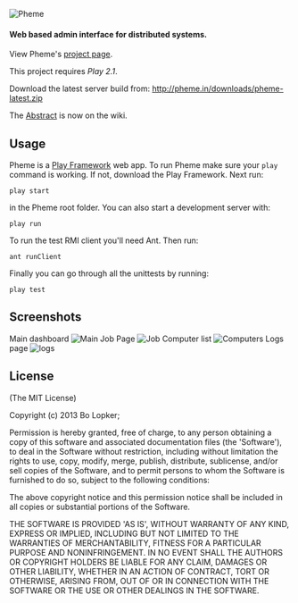 ![Pheme](https://raw.github.com/blopker/Pheme/master/logo.png)

#### Web based admin interface for distributed systems.

View Pheme's [project page](http://blopker.github.com/Pheme/).

This project requires *Play 2.1*.

Download the latest server build from: <http://pheme.in/downloads/pheme-latest.zip>

The [Abstract](https://github.com/blopker/Pheme/wiki/Abstract) is now on the wiki.

## Usage
Pheme is a [Play Framework](http://www.playframework.org) web app. To run Pheme make sure your `play` command is working. If not, download the Play Framework. Next run:

	play start

in the Pheme root folder. You can also start a development server with:

	play run

To run the test RMI client you'll need Ant. Then run:

	ant runClient

Finally you can go through all the unittests by running:

	play test

## Screenshots

Main dashboard
![Main](https://github.com/blopker/Pheme/wiki/img/dashboard.png)
Job Page
![Job](https://github.com/blopker/Pheme/wiki/img/job.png)
Computer list
![Computers](https://github.com/blopker/Pheme/wiki/img/computers.png)
Logs page
![logs](https://github.com/blopker/Pheme/wiki/img/logs.png)

## License

(The MIT License)

Copyright (c) 2013 Bo Lopker;

Permission is hereby granted, free of charge, to any person obtaining
a copy of this software and associated documentation files (the
'Software'), to deal in the Software without restriction, including
without limitation the rights to use, copy, modify, merge, publish,
distribute, sublicense, and/or sell copies of the Software, and to
permit persons to whom the Software is furnished to do so, subject to
the following conditions:

The above copyright notice and this permission notice shall be
included in all copies or substantial portions of the Software.

THE SOFTWARE IS PROVIDED 'AS IS', WITHOUT WARRANTY OF ANY KIND,
EXPRESS OR IMPLIED, INCLUDING BUT NOT LIMITED TO THE WARRANTIES OF
MERCHANTABILITY, FITNESS FOR A PARTICULAR PURPOSE AND NONINFRINGEMENT.
IN NO EVENT SHALL THE AUTHORS OR COPYRIGHT HOLDERS BE LIABLE FOR ANY
CLAIM, DAMAGES OR OTHER LIABILITY, WHETHER IN AN ACTION OF CONTRACT,
TORT OR OTHERWISE, ARISING FROM, OUT OF OR IN CONNECTION WITH THE
SOFTWARE OR THE USE OR OTHER DEALINGS IN THE SOFTWARE.
